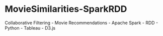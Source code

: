 # MovieSimilarities-SparkRDD
Collaborative Filtering - Movie Recommendations - Apache Spark - RDD - Python - Tableau - D3.js
